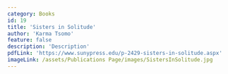 ```yaml
---
category: Books
id: 19
title: 'Sisters in Solitude'
author: 'Karma Tsomo'
feature: false
description: 'Description'
pdfLink: 'https://www.sunypress.edu/p-2429-sisters-in-solitude.aspx'
imageLink: /assets/Publications Page/images/SistersInSolitude.jpg
---
```


